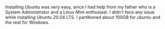 Installing Ubuntu was very easy, since I had help from my father who is a System Administrator and a Linux Mint enthusiast. I didn't face any issue while installing Ubuntu 20.04 LTS. I partitioned about 100GB for ubuntu and the rest for Windows. 
